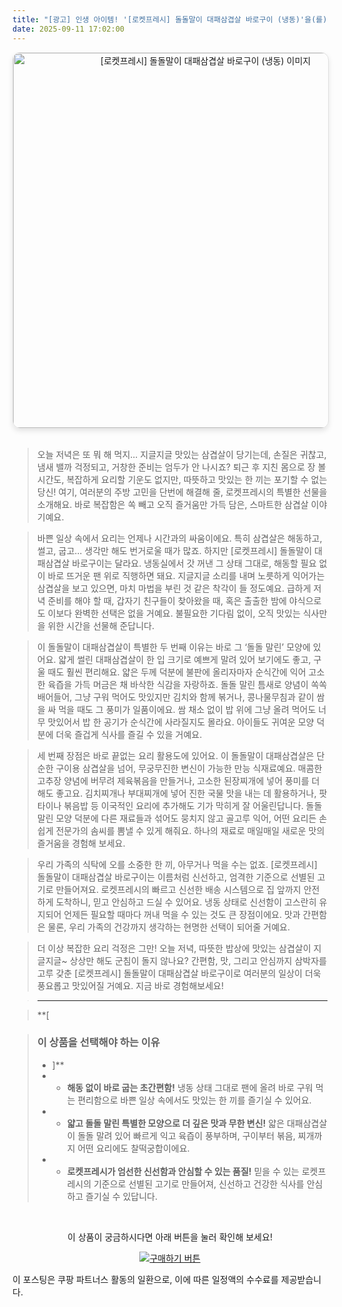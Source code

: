 ```yaml
---
title: "[광고] 인생 아이템! '[로켓프레시] 돌돌말이 대패삼겹살 바로구이 (냉동)'을(를) 만나보세요."
date: 2025-09-11 17:02:00
---
```


<div align="center">
    <a href="https://link.coupang.com/re/AFFSDP?lptag=AF8916626&pageKey=8424867137&itemId=24372873945&vendorItemId=91388063056&traceid=V0-153-4d4962554609f8f0&requestid=20250912020141308188062133&token=31850C%7CMIXED" target="_blank">
        <img src="https://ads-partners.coupang.com/image1/YOpkKxYDu3RjbpOqYF0iDGm3SyDin406vKCZJEdr0b7Ns8iZZiYuql3n8tTJjW-DRz1xH3A5u4Gnhte8bxGH2FvBVMV5sisSTx8ueJtwGgpXMIJ1WOkBHzHdQKE2shCKf0xgy_YNiIGq3t229JmLKGjJXJ8AYRzAnlrzmwDNojjWHp5Kf9ML4JG4CyEiXOvHWifgNCPStu50ZbgEx9VDUNOrFmtj-bDKLsovxRCS-TrtBoCmp8wpJd4g29M0rXsI7G4SKbS5z_sO3nQTx19ZV2oJZw==" alt="[로켓프레시] 돌돌말이 대패삼겹살 바로구이 (냉동) 이미지" width="600" style="max-width: 100%; height: auto; border-radius: 12px; border: 1px solid #e0e0e0; box-shadow: 0 4px 8px rgba(0,0,0,0.1);">
    </a>
</div>
<br>

> 오늘 저녁은 또 뭐 해 먹지... 지글지글 맛있는 삼겹살이 당기는데, 손질은 귀찮고, 냄새 밸까 걱정되고, 거창한 준비는 엄두가 안 나시죠? 퇴근 후 지친 몸으로 장 볼 시간도, 복잡하게 요리할 기운도 없지만, 따뜻하고 맛있는 한 끼는 포기할 수 없는 당신! 여기, 여러분의 주방 고민을 단번에 해결해 줄, 로켓프레시의 특별한 선물을 소개해요. 바로 복잡함은 쏙 빼고 오직 즐거움만 가득 담은, 스마트한 삼겹살 이야기예요.

> 바쁜 일상 속에서 요리는 언제나 시간과의 싸움이에요. 특히 삼겹살은 해동하고, 썰고, 굽고… 생각만 해도 번거로울 때가 많죠. 하지만 [로켓프레시] 돌돌말이 대패삼겹살 바로구이는 달라요. 냉동실에서 갓 꺼낸 그 상태 그대로, 해동할 필요 없이 바로 뜨거운 팬 위로 직행하면 돼요. 지글지글 소리를 내며 노릇하게 익어가는 삼겹살을 보고 있으면, 마치 마법을 부린 것 같은 착각이 들 정도예요. 급하게 저녁 준비를 해야 할 때, 갑자기 친구들이 찾아왔을 때, 혹은 출출한 밤에 야식으로도 이보다 완벽한 선택은 없을 거예요. 불필요한 기다림 없이, 오직 맛있는 식사만을 위한 시간을 선물해 준답니다.

> 이 돌돌말이 대패삼겹살이 특별한 두 번째 이유는 바로 그 ‘돌돌 말린’ 모양에 있어요. 얇게 썰린 대패삼겹살이 한 입 크기로 예쁘게 말려 있어 보기에도 좋고, 구울 때도 훨씬 편리해요. 얇은 두께 덕분에 불판에 올리자마자 순식간에 익어 고소한 육즙을 가득 머금은 채 바삭한 식감을 자랑하죠. 돌돌 말린 틈새로 양념이 쏙쏙 배어들어, 그냥 구워 먹어도 맛있지만 김치와 함께 볶거나, 콩나물무침과 같이 쌈을 싸 먹을 때도 그 풍미가 일품이에요. 쌈 채소 없이 밥 위에 그냥 올려 먹어도 너무 맛있어서 밥 한 공기가 순식간에 사라질지도 몰라요. 아이들도 귀여운 모양 덕분에 더욱 즐겁게 식사를 즐길 수 있을 거예요.

> 세 번째 장점은 바로 끝없는 요리 활용도에 있어요. 이 돌돌말이 대패삼겹살은 단순한 구이용 삼겹살을 넘어, 무궁무진한 변신이 가능한 만능 식재료예요. 매콤한 고추장 양념에 버무려 제육볶음을 만들거나, 고소한 된장찌개에 넣어 풍미를 더해도 좋고요. 김치찌개나 부대찌개에 넣어 진한 국물 맛을 내는 데 활용하거나, 팟타이나 볶음밥 등 이국적인 요리에 추가해도 기가 막히게 잘 어울린답니다. 돌돌 말린 모양 덕분에 다른 재료들과 섞어도 뭉치지 않고 골고루 익어, 어떤 요리든 손쉽게 전문가의 솜씨를 뽐낼 수 있게 해줘요. 하나의 재료로 매일매일 새로운 맛의 즐거움을 경험해 보세요.

> 우리 가족의 식탁에 오를 소중한 한 끼, 아무거나 먹을 수는 없죠. [로켓프레시] 돌돌말이 대패삼겹살 바로구이는 이름처럼 신선하고, 엄격한 기준으로 선별된 고기로 만들어져요. 로켓프레시의 빠르고 신선한 배송 시스템으로 집 앞까지 안전하게 도착하니, 믿고 안심하고 드실 수 있어요. 냉동 상태로 신선함이 고스란히 유지되어 언제든 필요할 때마다 꺼내 먹을 수 있는 것도 큰 장점이에요. 맛과 간편함은 물론, 우리 가족의 건강까지 생각하는 현명한 선택이 되어줄 거예요.

> 더 이상 복잡한 요리 걱정은 그만! 오늘 저녁, 따뜻한 밥상에 맛있는 삼겹살이 지글지글~ 상상만 해도 군침이 돌지 않나요? 간편함, 맛, 그리고 안심까지 삼박자를 고루 갖춘 [로켓프레시] 돌돌말이 대패삼겹살 바로구이로 여러분의 일상이 더욱 풍요롭고 맛있어질 거예요. 지금 바로 경험해보세요!

> ---

> **[


> ### 이 상품을 선택해야 하는 이유
> - ]**
> - *   **해동 없이 바로 굽는 초간편함!** 냉동 상태 그대로 팬에 올려 바로 구워 먹는 편리함으로 바쁜 일상 속에서도 맛있는 한 끼를 즐기실 수 있어요.
> - *   **얇고 돌돌 말린 특별한 모양으로 더 깊은 맛과 무한 변신!** 얇은 대패삼겹살이 돌돌 말려 있어 빠르게 익고 육즙이 풍부하며, 구이부터 볶음, 찌개까지 어떤 요리에도 찰떡궁합이에요.
> - *   **로켓프레시가 엄선한 신선함과 안심할 수 있는 품질!** 믿을 수 있는 로켓프레시의 기준으로 선별된 고기로 만들어져, 신선하고 건강한 식사를 안심하고 즐기실 수 있답니다.


<br>

<div align="center">
  <p>이 상품이 궁금하시다면 아래 버튼을 눌러 확인해 보세요!</p>
  <a href="https://link.coupang.com/re/AFFSDP?lptag=AF8916626&pageKey=8424867137&itemId=24372873945&vendorItemId=91388063056&traceid=V0-153-4d4962554609f8f0&requestid=20250912020141308188062133&token=31850C%7CMIXED" target="_blank">
    <img src="https://img.shields.io/badge/지금 바로 구매하기-FF5722?style=for-the-badge&logo=coupa&logoColor=white" alt="구매하기 버튼">
  </a>
</div>

이 포스팅은 쿠팡 파트너스 활동의 일환으로, 이에 따른 일정액의 수수료를 제공받습니다.
